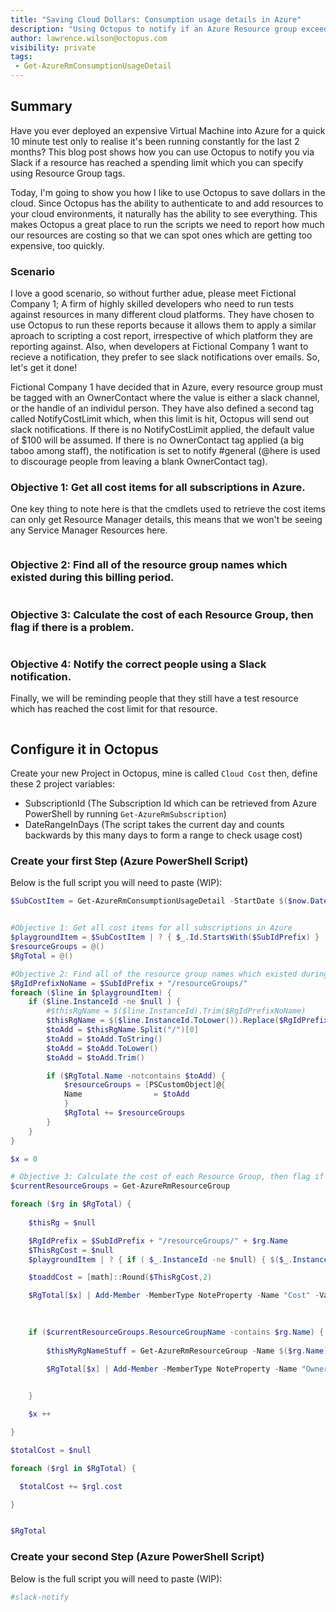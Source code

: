 ```yaml
---
title: "Saving Cloud Dollars: Consumption usage details in Azure"
description: "Using Octopus to notify if an Azure Resource group exceeds cost limits"
author: lawrence.wilson@octopus.com
visibility: private
tags:
 - Get-AzureRmConsumptionUsageDetail
---
```


## Summary
Have you ever deployed an expensive Virtual Machine into Azure for a quick 10 minute test only to realise it's been running constantly for the last 2 months? This blog post shows how you can use Octopus to notify you via Slack if a resource has reached a spending limit which you can specify using Resource Group tags.

Today, I'm going to show you how I like to use Octopus to save dollars in the cloud. Since Octopus has the ability to authenticate to and add resources to your cloud environments, it naturally has the ability to see everything. This makes Octopus a great place to run the scripts we need to report how much our resources are costing so that we can spot ones which are getting too expensive, too quickly.

### Scenario
I love a good scenario, so without further adue, please meet Fictional Company 1; A firm of highly skilled developers who need to run tests against resources in many different cloud platforms. They have chosen to use Octopus to run these reports because it allows them to apply a similar aproach to scripting a cost report, irrespective of which platform they are reporting against. Also, when developers at Fictional Company 1 want to recieve a notification, they prefer to see slack notifications over emails. So, let's get it done!

Fictional Company 1 have decided that in Azure, every resource group must be tagged with an OwnerContact where the value is either a slack channel, or the handle of an individul person. They have also defined a second tag called NotifyCostLimit which, when this limit is hit, Octopus will send out slack notifications. If there is no NotifyCostLimit applied, the default value of $100 will be assumed. If there is no OwnerContact tag applied (a big taboo among staff), the notification is set to notify #general (@here is used to discourage people from leaving a blank OwnerContact tag).

### Objective 1: Get all cost items for all subscriptions in Azure.
One key thing to note here is that the cmdlets used to retrieve the cost items can only get Resource Manager details, this means that we won't be seeing any Service Manager Resources here.

```PowerShell

```

### Objective 2: Find all of the resource group names which existed during this billing period.

```PowerShell

```

### Objective 3: Calculate the cost of each Resource Group, then flag if there is a problem.

```PowerShell

```

### Objective 4: Notify the correct people using a Slack notification.
Finally, we will be reminding people that they still have a test resource which has reached the cost limit for that resource.

```PowerShell

```

## Configure it in Octopus
Create your new Project in Octopus, mine is called `Cloud Cost` then, define these 2 project variables:
- SubscriptionId (The Subscription Id which can be retrieved from Azure PowerShell by running `Get-AzureRmSubscription`)
- DateRangeInDays (The script takes the current day and counts backwards by this many days to form a range to check usage cost)

### Create your first Step (Azure PowerShell Script)
Below is the full script you will need to paste (WIP):

```PowerShell
$SubCostItem = Get-AzureRmConsumptionUsageDetail -StartDate $($now.Date.AddDays(-30)) -EndDate $($now.Date)


#Objective 1: Get all cost items for all subscriptions in Azure
$playgroundItem = $SubCostItem | ? { $_.Id.StartsWith($SubIdPrefix) } 
$resourceGroups = @()
$RgTotal = @()

#Objective 2: Find all of the resource group names which existed during this billing period.
$RgIdPrefixNoName = $SubIdPrefix + "/resourceGroups/"
foreach ($line in $playgroundItem) {
    if ($line.InstanceId -ne $null ) {
        #$thisRgName = $($line.InstanceId).Trim($RgIdPrefixNoName)
        $thisRgName = $($line.InstanceId.ToLower()).Replace($RgIdPrefixNoName.ToLower(),"")
        $toAdd = $thisRgName.Split("/")[0]
        $toAdd = $toAdd.ToString()
        $toAdd = $toAdd.ToLower()
        $toAdd = $toAdd.Trim()

        if ($RgTotal.Name -notcontains $toAdd) {
            $resourceGroups = [PSCustomObject]@{
            Name                = $toAdd
            }
            $RgTotal += $resourceGroups
        }
    }
}

$x = 0

# Objective 3: Calculate the cost of each Resource Group, then flag if there is a problem.
$currentResourceGroups = Get-AzureRmResourceGroup

foreach ($rg in $RgTotal) {
    
    $thisRg = $null

    $RgIdPrefix = $SubIdPrefix + "/resourceGroups/" + $rg.Name
    $ThisRgCost = $null
    $playgroundItem | ? { if ( $_.InstanceId -ne $null) { $($_.InstanceId.ToLower()).StartsWith($RgIdPrefix.ToLower()) } } |  ForEach-Object { $ThisRgCost += $_.PretaxCost   }

    $toaddCost = [math]::Round($ThisRgCost,2)

    $RgTotal[$x] | Add-Member -MemberType NoteProperty -Name "Cost" -Value $toaddCost

    
    
    if ($currentResourceGroups.ResourceGroupName -contains $rg.Name) {
        
        $thisMyRgNameStuff = Get-AzureRmResourceGroup -Name $($rg.Name)

        $RgTotal[$x] | Add-Member -MemberType NoteProperty -Name "OwnerContact" -Value $($thisMyRgNameStuff.tags.OwnerContact)
        

    }

    $x ++

}

$totalCost = $null

foreach ($rgl in $RgTotal) {

  $totalCost += $rgl.cost

}


$RgTotal
```


### Create your second Step (Azure PowerShell Script)
Below is the full script you will need to paste (WIP):
```PowerShell
#slack-notify 
```
